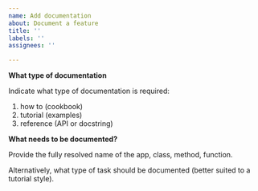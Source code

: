 ```yaml
---
name: Add documentation
about: Document a feature
title: ''
labels: ''
assignees: ''

---
```


**What type of documentation**

Indicate what type of documentation is required:

1. how to (cookbook)
2. tutorial (examples)
3. reference (API or docstring)

**What needs to be documented?**

Provide the fully resolved name of the app, class, method, function.

Alternatively, what type of task should be documented (better suited to a tutorial style).



